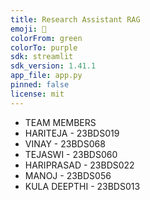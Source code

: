 ```yaml
---
title: Research Assistant RAG
emoji: 🐢
colorFrom: green
colorTo: purple
sdk: streamlit
sdk_version: 1.41.1
app_file: app.py
pinned: false
license: mit
---
```

- TEAM MEMBERS
- HARITEJA - 23BDS019
- VINAY - 23BDS068
- TEJASWI - 23BDS060
- HARIPRASAD - 23BDS022
- MANOJ - 23BDS056
- KULA DEEPTHI - 23BDS013

